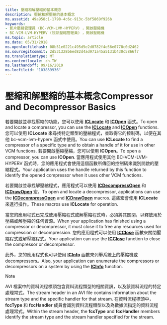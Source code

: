 ```yaml
---
title: 壓縮和解壓縮的基本概念
description: 壓縮和解壓縮的基本概念
ms.assetid: 49a958c1-1798-4c6c-913c-5bf5869f926b
keywords:
- 影片壓縮管理員 (BC-VCM-LVM-HYPERV) ，開啟壓縮機
- BC-VCM-LVM-HYPERV (視訊壓縮管理員) ，開啟壓縮機
ms.topic: article
ms.date: 05/31/2018
ms.openlocfilehash: 08b51e0221c495d5e2d0782f4e56e0778c0d2462
ms.sourcegitcommit: 2d531328b6ed82d4ad971a45a5131b430c5866f7
ms.translationtype: MT
ms.contentlocale: zh-TW
ms.lasthandoff: 09/16/2019
ms.locfileid: "103839936"
---
```

# <a name="compressor-and-decompressor-basics"></a><span data-ttu-id="161d0-105">壓縮和解壓縮的基本概念</span><span class="sxs-lookup"><span data-stu-id="161d0-105">Compressor and Decompressor Basics</span></span>

<span data-ttu-id="161d0-106">若要開啟並尋找壓縮的功能，您可以使用 [**ICLocate**](/windows/desktop/api/Vfw/nf-vfw-iclocate) 和 [**ICOpen**](/windows/desktop/api/Vfw/nf-vfw-icopen) 函式。</span><span class="sxs-lookup"><span data-stu-id="161d0-106">To open and locate a compressor, you can use the [**ICLocate**](/windows/desktop/api/Vfw/nf-vfw-iclocate) and [**ICOpen**](/windows/desktop/api/Vfw/nf-vfw-icopen) functions.</span></span> <span data-ttu-id="161d0-107">您可以使用 **ICLocate** 來尋找特定類型的壓縮程式，並取得它的控制碼，以便在其他 bc-vcm-lvm-hyperv 函式中使用。</span><span class="sxs-lookup"><span data-stu-id="161d0-107">You can use **ICLocate** to find a compressor of a specific type and to obtain a handle of it for use in other VCM functions.</span></span> <span data-ttu-id="161d0-108">若要開啟壓縮壓縮，您可以使用 **ICOpen**。</span><span class="sxs-lookup"><span data-stu-id="161d0-108">To open a compressor, you can use **ICOpen**.</span></span> <span data-ttu-id="161d0-109">當應用程式使用其他 BC-VCM-LVM-HYPERV 函式時，您的應用程式會使用這個函數所傳回的控制碼來識別開啟的壓縮程式。</span><span class="sxs-lookup"><span data-stu-id="161d0-109">Your application uses the handle returned by this function to identify the opened compressor when it uses other VCM functions.</span></span>

<span data-ttu-id="161d0-110">若要開啟並尋找解壓縮程式，應用程式可以使用 [**ICDecompressOpen**](/windows/desktop/api/Vfw/nf-vfw-icdecompressopen) 和 [**ICDrawOpen**](/windows/desktop/api/Vfw/nf-vfw-icdrawopen) 宏。</span><span class="sxs-lookup"><span data-stu-id="161d0-110">To open and locate a decompressor, applications can use the [**ICDecompressOpen**](/windows/desktop/api/Vfw/nf-vfw-icdecompressopen) and [**ICDrawOpen**](/windows/desktop/api/Vfw/nf-vfw-icdrawopen) macros.</span></span> <span data-ttu-id="161d0-111">這些宏會使用 **ICLocate** 來進行操作。</span><span class="sxs-lookup"><span data-stu-id="161d0-111">These macros use **ICLocate** for operation.</span></span>

<span data-ttu-id="161d0-112">當您的應用程式已完成使用壓縮程式或解壓縮程式時，必須將其關閉，以釋放用於壓縮或解壓縮的任何資源。</span><span class="sxs-lookup"><span data-stu-id="161d0-112">When your application has finished using a compressor or decompressor, it must close it to free any resources used for compression or decompression.</span></span> <span data-ttu-id="161d0-113">您的應用程式可以使用 [**ICClose**](/windows/desktop/api/Vfw/nf-vfw-icclose) 函數來關閉壓縮程式或解壓縮程式。</span><span class="sxs-lookup"><span data-stu-id="161d0-113">Your application can use the [**ICClose**](/windows/desktop/api/Vfw/nf-vfw-icclose) function to close the compressor or decompressor.</span></span>

<span data-ttu-id="161d0-114">此外，您的應用程式也可以使用 [**ICInfo**](/windows/desktop/api/Vfw/nf-vfw-icinfo) 函數來列舉系統上的壓縮機或 decompressors。</span><span class="sxs-lookup"><span data-stu-id="161d0-114">Also, your application can enumerate the compressors or decompressors on a system by using the [**ICInfo**](/windows/desktop/api/Vfw/nf-vfw-icinfo) function.</span></span>

> [!Note]  
> <span data-ttu-id="161d0-115">AVI 檔案中的資料流程標頭包含資料流程類型的相關資訊，以及該資料流程的特定處理常式。</span><span class="sxs-lookup"><span data-stu-id="161d0-115">The stream header in an AVI file contains information about the stream type and the specific handler for that stream.</span></span> <span data-ttu-id="161d0-116">在資料流程標頭中， **fccType** 和 **fccHandler** 成員會識別資料流程類型以及為數據流指定的資料流程處理常式。</span><span class="sxs-lookup"><span data-stu-id="161d0-116">Within the stream header, the **fccType** and **fccHandler** members identify the stream type and the stream handler specified for the stream.</span></span>

 

 

 




